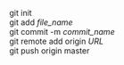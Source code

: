 git init  
git add _file_name_  
git commit -m _commit_name_  
git remote add origin _URL_  
git push origin master  

